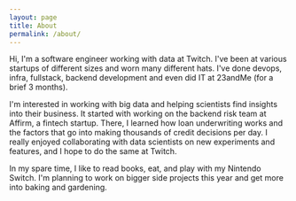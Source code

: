 ```yaml
---
layout: page
title: About
permalink: /about/
---
```


Hi, I'm a software engineer working with data at Twitch. I've been at various startups of different sizes and worn many different hats. I've done devops, infra, fullstack, backend development and even did IT at 23andMe (for a brief 3 months).

I'm interested in working with big data and helping scientists find insights into their business. It started with working on the backend risk team at Affirm, a fintech startup. There, I learned how loan underwriting works and the factors that go into making thousands of credit decisions per day. I really enjoyed collaborating with data scientists on new experiments and features, and I hope to do the same at Twitch.

In my spare time, I like to read books, eat, and play with my Nintendo Switch. I'm planning to work on bigger side projects this year and get more into baking and gardening.
